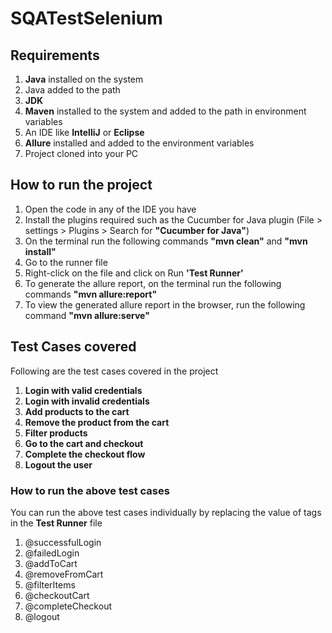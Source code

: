 # SQATestSelenium

## Requirements
1. **Java** installed on the system
2. Java added to the path
3. **JDK**
4. **Maven** installed to the system and added to the path in environment variables
5. An IDE like **IntelliJ** or **Eclipse**
6. **Allure** installed and added to the environment variables
7. Project cloned into your PC

## How to run the project
1. Open the code in any of the IDE you have
2. Install the plugins required such as the Cucumber for Java plugin (File > settings > Plugins > Search for **"Cucumber for Java"**)
3. On the terminal run the following commands **"mvn clean"** and **"mvn install"**
5. Go to the runner file
6. Right-click on the file and click on Run **'Test Runner'**
7. To generate the allure report, on the terminal run the following commands **"mvn allure:report"**
8. To view the generated allure report in the browser, run the following command **"mvn allure:serve"**

## Test Cases covered
Following are the test cases covered in the project
1. **Login with valid credentials**
2. **Login with invalid credentials**
3. **Add products to the cart**
4. **Remove the product from the cart**
5. **Filter products**
6. **Go to the cart and checkout**
7. **Complete the checkout flow**
8. **Logout the user**

### How to run the above test cases
You can run the above test cases individually by replacing the value of tags in the **Test Runner** file
1. @successfulLogin
2. @failedLogin
3. @addToCart
4. @removeFromCart
5. @filterItems
6. @checkoutCart
7. @completeCheckout
8. @logout
